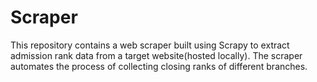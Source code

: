 # Scraper
This repository contains a web scraper built using Scrapy to extract admission rank data from a target website(hosted locally). The scraper automates the process of collecting closing ranks of different branches.
